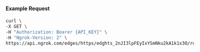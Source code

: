 <!-- Code generated for API Clients. DO NOT EDIT. -->

#### Example Request

```bash
curl \
-X GET \
-H "Authorization: Bearer {API_KEY}" \
-H "Ngrok-Version: 2" \
https://api.ngrok.com/edges/https/edghts_2nJI3lpFEyIxYSmNku2kA1k1x3O/routes/edghtsrt_2nJI3g0Bsb6l1KQJlX9tVMNk41y/response_headers
```
